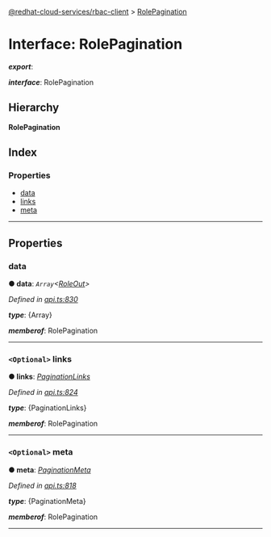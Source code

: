 [@redhat-cloud-services/rbac-client](../README.md) > [RolePagination](../interfaces/rolepagination.md)

# Interface: RolePagination

*__export__*: 

*__interface__*: RolePagination

## Hierarchy

**RolePagination**

## Index

### Properties

* [data](rolepagination.md#data)
* [links](rolepagination.md#links)
* [meta](rolepagination.md#meta)

---

## Properties

<a id="data"></a>

###  data

**● data**: *`Array`<[RoleOut](roleout.md)>*

*Defined in [api.ts:830](https://github.com/RedHatInsights/javascript-clients/blob/master/packages/rbac/api.ts#L830)*

*__type__*: {Array}

*__memberof__*: RolePagination

___
<a id="links"></a>

### `<Optional>` links

**● links**: *[PaginationLinks](paginationlinks.md)*

*Defined in [api.ts:824](https://github.com/RedHatInsights/javascript-clients/blob/master/packages/rbac/api.ts#L824)*

*__type__*: {PaginationLinks}

*__memberof__*: RolePagination

___
<a id="meta"></a>

### `<Optional>` meta

**● meta**: *[PaginationMeta](paginationmeta.md)*

*Defined in [api.ts:818](https://github.com/RedHatInsights/javascript-clients/blob/master/packages/rbac/api.ts#L818)*

*__type__*: {PaginationMeta}

*__memberof__*: RolePagination

___


